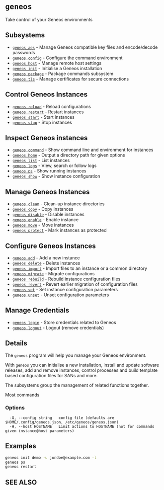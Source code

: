 # `geneos`

Take control of your Geneos environments

## Subsystems

* [`geneos aes`](geneos_aes.md)	 - Manage Geneos compatible key files and encode/decode passwords
* [`geneos config`](geneos_config.md)	 - Configure the command environment
* [`geneos host`](geneos_host.md)	 - Manage remote host settings
* [`geneos init`](geneos_init.md)	 - Initialise a Geneos installation
* [`geneos package`](geneos_package.md)	 - Package commands subsystem
* [`geneos tls`](geneos_tls.md)	 - Manage certificates for secure connections
## Control Geneos Instances

* [`geneos reload`](geneos_reload.md)	 - Reload configurations
* [`geneos restart`](geneos_restart.md)	 - Restart instances
* [`geneos start`](geneos_start.md)	 - Start instances
* [`geneos stop`](geneos_stop.md)	 - Stop instances
## Inspect Geneos instances

* [`geneos command`](geneos_command.md)	 - Show command line and environment for instances
* [`geneos home`](geneos_home.md)	 - Output a directory path for given options
* [`geneos list`](geneos_list.md)	 - List instances
* [`geneos logs`](geneos_logs.md)	 - View, search or follow logs
* [`geneos ps`](geneos_ps.md)	 - Show running instances
* [`geneos show`](geneos_show.md)	 - Show instance configuration
## Manage Geneos Instances

* [`geneos clean`](geneos_clean.md)	 - Clean-up instance directories
* [`geneos copy`](geneos_copy.md)	 - Copy instances
* [`geneos disable`](geneos_disable.md)	 - Disable instances
* [`geneos enable`](geneos_enable.md)	 - Enable instance
* [`geneos move`](geneos_move.md)	 - Move instances
* [`geneos protect`](geneos_protect.md)	 - Mark instances as protected
## Configure Geneos Instances

* [`geneos add`](geneos_add.md)	 - Add a new instance
* [`geneos delete`](geneos_delete.md)	 - Delete instances
* [`geneos import`](geneos_import.md)	 - Import files to an instance or a common directory
* [`geneos migrate`](geneos_migrate.md)	 - Migrate configurations
* [`geneos rebuild`](geneos_rebuild.md)	 - Rebuild instance configuration files
* [`geneos revert`](geneos_revert.md)	 - Revert earlier migration of configuration files
* [`geneos set`](geneos_set.md)	 - Set instance configuration parameters
* [`geneos unset`](geneos_unset.md)	 - Unset configuration parameters
## Manage Credentials

* [`geneos login`](geneos_login.md)	 - Store credentials related to Geneos
* [`geneos logout`](geneos_logout.md)	 - Logout (remove credentials)

## Details

The `geneos` program will help you manage your Geneos environment.


With `geneos` you can initialise a new installation, install and
update software releases, add and remove instances, control processes
and build template based configuration files for SANs and more.


The subsystems group the management of related functions together.

Most commands 

### Options

```text
  -G, --config string   config file (defaults are $HOME/.config/geneos.json, /etc/geneos/geneos.json)
  -H, --host HOSTNAME   Limit actions to HOSTNAME (not for commands given instance@host parameters)
```

## Examples

```bash
geneos init demo -u jondoe@example.com -l
geneos ps
geneos restart

```

## SEE ALSO

